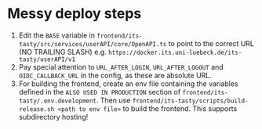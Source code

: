 # Messy deploy steps
1) Edit the `BASE` variable in `frontend/its-tasty/src/services/userAPI/core/OpenAPI.ts` to point to the correct URL
(NO TRAILING SLASH) e.g. `https://docker.its.uni-luebeck.de/its-tasty/userAPI/v1`
2) Pay special attention to  `URL_AFTER_LOGIN`, `URL_AFTER_LOGOUT` and `OIDC_CALLBACK_URL` in the config,
as these are absolute URL.
3) For building the frontend, create an env file containing the variables defined in the `ALSO USED IN PRODUCTION`
section of `frontend/its-tasty/.env.development`.  Then use `frontend/its-tasty/scripts/build-release.sh <path to env file>`
to build the frontend. This supports subdirectory hosting!
